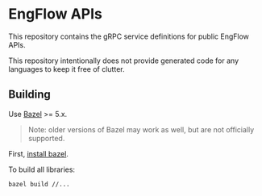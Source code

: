 # EngFlow APIs

This repository contains the gRPC service definitions for public EngFlow APIs.

This repository intentionally does not provide generated code for any languages
to keep it free of clutter.


## Building

Use [Bazel](https://bazel.build/) >= 5.x.

> Note: older versions of Bazel may work as well, but are not officially supported.

First, [install bazel](https://docs.bazel.build/versions/master/install.html).

To build all libraries:

```
bazel build //...
```
